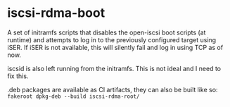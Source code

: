 # iscsi-rdma-boot

A set of initramfs scripts that disables the open-iscsi boot scripts (at runtime) and attempts to log in to the previously configured target using iSER.
If iSER is not available, this will silently fail and log in using TCP as of now.

iscsid is also left running from the initramfs. This is not ideal and I need to fix this.

.deb packages are available as CI artifacts, they can also be built like so:
`fakeroot dpkg-deb --build iscsi-rdma-root/`
